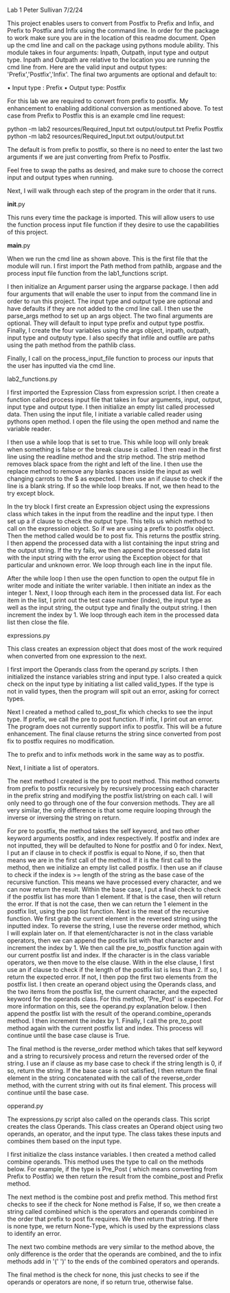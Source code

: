 Lab 1
Peter Sullivan
7/2/24

This project enables users to convert from Postfix to Prefix and Infix, and Prefix to Postfix and Infix using the command line. In order for the package to work make sure you are in the location of this readme document. Open up the cmd line and call on the package using pythons module ability. This module takes in four arguments: Inpath, Outpath, input type and output type. Inpath and Outpath are relative to the location you are running the cmd line from. Here are the valid input and output types: 'Prefix','Postfix','Infix'. The final two arguments are optional and default to:

•   Input type : Prefix
•   Output type: Postfix

For this lab we are required to convert from prefix to postfix. My enhancement to enabling additional conversion as mentioned above. To test case from Prefix to Postfix this is an example cmd line request:

python -m lab2 resources/Required_Input.txt output/output.txt Prefix Postfix
python -m lab2 resources/Required_Input.txt output/output.txt 

The default is from prefix to postfix, so there is no need to enter the last two arguments if we are just converting from Prefix to Postfix.

Feel free to swap the paths as desired, and make sure to choose the correct input and output types when running.

Next, I will walk through each step of the program in the order that it runs.

__init__.py

This runs every time the package is imported. This will allow users to use the function process input file function if they desire to use the capabilities of this project.

__main__.py

When we run the cmd line as shown above. This is the first file that the module will run. I first import the Path method from pathlib, argpase and the process input file function from the lab1_functions script.

I then initialize an Argument parser using the argparse package. I then add four arguments that will enable the user to input from the command line in order to run this project. The input type and output type are optional and have defaults if they are not added to the cmd line call. I then use the parse_args method to set up an args object. The two final arguments are optional. They will default to input type prefix and output type postfix. Finally, I create the four variables using the args object, inpath, outpath, input type and outputy type. I also specify that infile and outfile are paths using the path method from the pathlib class.

Finally, I call on the process_input_file function to process our inputs that the user has inputted via the cmd line.

lab2_functions.py

I first imported the Expression Class from expression script. I then create a function called process input file that takes in four arguments, input, output, input type and output type. I then initialize an empty list called processed data. Then using the input file, I initiate a variable called reader using pythons open method. I open the file using the open method and name the variable reader.

I then use a while loop that is set to true. This while loop will only break when something is false or the break clause is called. I then read in the first line using the readline method and the strip method. The strip method removes black space from the right and left of the line. I then use the replace method to remove any blanks spaces inside the input as well changing carrots to the $ as expected. I then use an if clause to check if the line is a blank string. If so the while loop breaks. If not, we then head to the try except block.

In the try block I first create an Expression object using the expressions class which takes in the input from the readline and the input type. I then set up a if clause to check the output type. This tells us which method to call on the expression object. So if we are using a prefix to postfix object. Then the method called would be to post fix. This returns the postfix string. I then append the processed data with a list containing the input string and the output string. If the try fails, we then append the processed data list with the input string with the error using the Exception object for that particular and unknown error.  We loop through each line in the input file.

After the while loop I then use the open function to open the output file in writer mode and initiate the writer variable. I then initiate an index as the integer 1. Next, I loop through each item in the processed data list. For each item in the list, I print out the test case number (index), the input type as well as the input string, the output type and finally the output string. I then increment the index by 1. We loop through each item in the processed data list then close the file.

expressions.py

This class creates an expression object that does most of the work required when converted from one expression to the next.

I first import the Operands class from the operand.py scripts. I then initialized the instance variables string and input type. I also created a quick check on the input type by initiating a list called valid_types. If the type is not in valid types, then the program will spit out an error, asking for correct types. 

Next I created a method called to_post_fix which checks to see the input type. If prefix, we call the pre to post function. If infix, I print out an error. The program does not currently support infix to postfix. This will be a future enhancement. The final clause returns the string since converted from post fix to postfix requires no modification.

The to prefix and to infix methods work in the same way as to postfix.

Next, I initiate a list of operators.

The next method I created is the pre to post method. This method converts from prefix to postfix recursively by recursively processing each character in the prefix string and modifying the postfix list/string on each call. I will only need to go through one of the four conversion methods. They are all very similar, the only difference is that some require looping through the inverse or inversing the string on return.

For pre to postfix, the method takes the self keyword, and two other keyword arguments postfix, and index respectively. If postfix and index are not inputted, they will be defaulted to None for postfix and 0 for index.
Next, I put an if clause in to check if postfix is equal to None, if so, then that means we are in the first call of the method. If it is the first call to the method, then we initialize an empty list called postfix. I then use an if clause to check if the index is >= length of the string as the base case of the recursive function. This means we have processed every character, and we can now return the result. Within the base case, I put a final check to check if the postfix list has more than 1 element. If that is the case, then will return the error. If that is not the case, then we can return the 1 element in the postfix list, using the pop list function. Next is the meat of the recursive function. We first grab the current element in the reversed string using the inputted index. To reverse the string, I use the reverse order method, which I will explain later on. If that element/character is not in the class variable operators, then we can append the postfix list with that character and increment the index by 1. We then call the pre_to_postfix function again with our current postfix list and index. If the character is in the class variable operators, we then move to the else clause. With in the else clause, I first use an if clause to check if the length of the postfix list is less than 2. If so, I return the expected error. If not, I then pop the first two elements from the postfix list. I then create an operand object using the Operands class, and the two items from the postfix list, the current character, and the expected keyword for the operands class. For this method, 'Pre_Post' is expected. For more information on this, see the operand.py explanation below. I then append the postfix list with the result of the operand.combine_operands method. I then increment the index by 1.  Finally, I call the pre_to_post method again with the current postfix list and index. This process will continue until the base case clause is True.

The final method is the reverse_order method which takes that self keyword and a string to recursively process and return the reversed order of the string. I use an if clause as my base case to check if the string length is 0, if so, return the string. If the base case is not satisfied, I then return the final element in the string concatenated with the call of the reverse_order method, with the current string with out its final element. This process will continue until the base case.

opperand.py

The expressions.py script also called on the operands class. This script creates the class Operands. This class creates an Operand object using two operands, an operator, and the input type. The class takes these inputs and combines them based on the input type.

I first initialize the class instance variables. I then created a method called combine operands. This method uses the type to call on the methods below. For example, if the type is Pre_Post ( which means converting from Prefix to Postfix) we then return the result from the combine_post and Prefix method.

The next method is the combine post and prefix method. This method first checks to see if the check for None method is False, If so, we then create a string called combined which is the operators and operands combined in the order that prefix to post fix requires. We then return that string. If there is none type, we return None-Type, which is used by the expressions class to identify an error.

The next two combine methods are very similar to the method above, the only difference is the order that the operands are combined, and the to infix methods add in '('  ')' to the ends of the combined operators and operands.

The final method is the check for none, this just checks to see if the operands or operators are none, if so return true, otherwise false.






